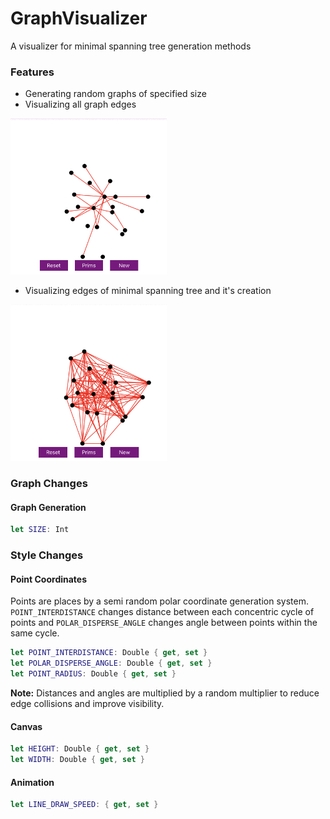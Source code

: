 # GraphVisualizer
A visualizer for minimal spanning tree generation methods

### Features
* Generating random graphs of specified size
* Visualizing all graph edges
<img src="https://github.com/lloydoad/GraphVisualizer/blob/master/images/createGraph.gif" width=250 height=250>

* Visualizing edges of minimal spanning tree and it's creation
<img src="https://github.com/lloydoad/GraphVisualizer/blob/master/images/createMST.gif" width=250 height=250>

### Graph Changes
#### Graph Generation
``` swift
let SIZE: Int
```

### Style Changes
#### Point Coordinates
Points are places by a semi random polar coordinate generation system. ```POINT_INTERDISTANCE``` changes distance between each concentric cycle of points and ```POLAR_DISPERSE_ANGLE``` changes angle between points within the same cycle. 
``` swift 
let POINT_INTERDISTANCE: Double { get, set }
let POLAR_DISPERSE_ANGLE: Double { get, set }
let POINT_RADIUS: Double { get, set }
```
**Note:** Distances and angles are multiplied by a random multiplier to reduce edge collisions and improve visibility.

#### Canvas
``` swift 
let HEIGHT: Double { get, set }
let WIDTH: Double { get, set }
```

#### Animation
``` swift 
let LINE_DRAW_SPEED: { get, set }
```
